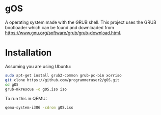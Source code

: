 # gOS
A operating system made with the GRUB shell.
This project uses the GRUB bootloader which can be found and downloaded from https://www.gnu.org/software/grub/grub-download.html.
# Installation
Assuming you are using Ubuntu:
```bash
sudo apt-get install grub2-common grub-pc-bin xorriso
git clone https://github.com/programmeruser2/gOS.git
cd gOS
grub-mkrescue -o gOS.iso iso
```
To run this in QEMU:
```bash
qemu-system-i386 -cdrom gOS.iso
```
